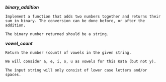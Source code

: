 _____binary_addition_____

    Implement a function that adds two numbers together and returns their sum in binary. The conversion can be done before, or after the addition.

    The binary number returned should be a string.
_____vowel_count_____

    Return the number (count) of vowels in the given string.
    
    We will consider a, e, i, o, u as vowels for this Kata (but not y).
    
    The input string will only consist of lower case letters and/or spaces.
